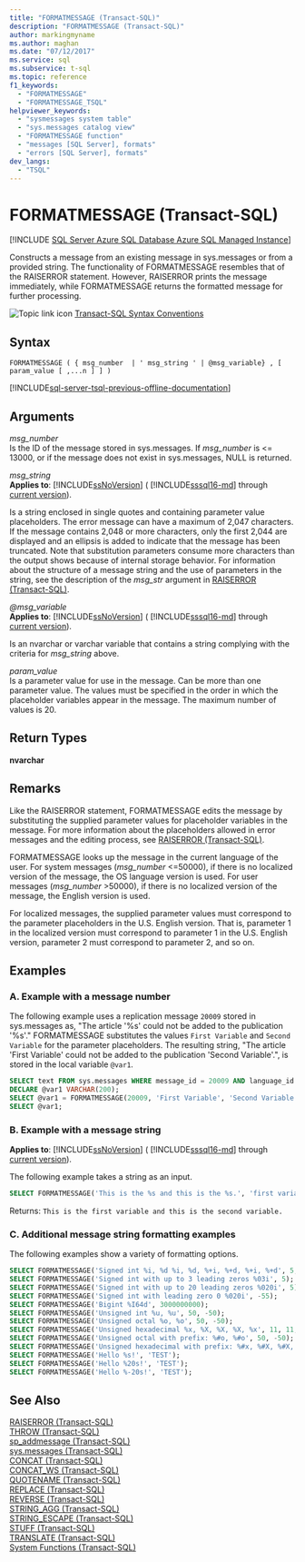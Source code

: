 ```yaml
---
title: "FORMATMESSAGE (Transact-SQL)"
description: "FORMATMESSAGE (Transact-SQL)"
author: markingmyname
ms.author: maghan
ms.date: "07/12/2017"
ms.service: sql
ms.subservice: t-sql
ms.topic: reference
f1_keywords:
  - "FORMATMESSAGE"
  - "FORMATMESSAGE_TSQL"
helpviewer_keywords:
  - "sysmessages system table"
  - "sys.messages catalog view"
  - "FORMATMESSAGE function"
  - "messages [SQL Server], formats"
  - "errors [SQL Server], formats"
dev_langs:
  - "TSQL"
---
```

# FORMATMESSAGE (Transact-SQL)
[!INCLUDE [SQL Server Azure SQL Database Azure SQL Managed Instance](../../includes/applies-to-version/sql-asdb-asdbmi.md)]

  Constructs a message from an existing message in sys.messages or from a provided string. The functionality of FORMATMESSAGE resembles that of the RAISERROR statement. However, RAISERROR prints the message immediately, while FORMATMESSAGE returns the formatted message for further processing.  
  
 ![Topic link icon](../../database-engine/configure-windows/media/topic-link.gif "Topic link icon") [Transact-SQL Syntax Conventions](../../t-sql/language-elements/transact-sql-syntax-conventions-transact-sql.md)  
  
## Syntax  
  
```syntaxsql
FORMATMESSAGE ( { msg_number  | ' msg_string ' | @msg_variable} , [ param_value [ ,...n ] ] )  
```  
  
[!INCLUDE[sql-server-tsql-previous-offline-documentation](../../includes/sql-server-tsql-previous-offline-documentation.md)]

## Arguments
 *msg_number*  
 Is the ID of the message stored in sys.messages. If *msg_number* is <= 13000, or if the message does not exist in sys.messages, NULL is returned.  
  
 *msg_string*  
 **Applies to**: [!INCLUDE[ssNoVersion](../../includes/ssnoversion-md.md)] ( [!INCLUDE[sssql16-md](../../includes/sssql16-md.md)] through [current version](/troubleshoot/sql/general/determine-version-edition-update-level)).  
  
 Is a string enclosed in single quotes and containing parameter value placeholders. The error message can have a maximum of 2,047 characters. If the message contains 2,048 or more characters, only the first 2,044 are displayed and an ellipsis is added to indicate that the message has been truncated. Note that substitution parameters consume more characters than the output shows because of internal storage behavior.  For information about the structure of a message string and the use of parameters in the string, see the description of the *msg_str* argument in [RAISERROR &#40;Transact-SQL&#41;](../../t-sql/language-elements/raiserror-transact-sql.md).  

 *@msg_variable*  
 **Applies to**: [!INCLUDE[ssNoVersion](../../includes/ssnoversion-md.md)] ( [!INCLUDE[sssql16-md](../../includes/sssql16-md.md)] through [current version](/troubleshoot/sql/general/determine-version-edition-update-level)).  
  
 Is an nvarchar or varchar variable that contains a string complying with the criteria for *msg_string* above.  
  
 *param_value*  
 Is a parameter value for use in the message. Can be more than one parameter value. The values must be specified in the order in which the placeholder variables appear in the message. The maximum number of values is 20.  
  
## Return Types  
 **nvarchar**  
  
## Remarks  
 Like the RAISERROR statement, FORMATMESSAGE edits the message by substituting the supplied parameter values for placeholder variables in the message. For more information about the placeholders allowed in error messages and the editing process, see [RAISERROR &#40;Transact-SQL&#41;](../../t-sql/language-elements/raiserror-transact-sql.md).  
  
 FORMATMESSAGE looks up the message in the current language of the user. For system messages (*msg_number* <=50000), if there is no localized version of the message, the OS language version is used. For user messages (*msg_number* >50000),  if there is no localized version of the message, the English version is used.
  
 For localized messages, the supplied parameter values must correspond to the parameter placeholders in the U.S. English version. That is, parameter 1 in the localized version must correspond to parameter 1 in the U.S. English version, parameter 2 must correspond to parameter 2, and so on.  
  
## Examples  
  
### A. Example with a message number  
 The following example uses a replication message `20009` stored in sys.messages as, "The article '%s' could not be added to the publication '%s'." FORMATMESSAGE substitutes the values `First Variable` and `Second Variable` for the parameter placeholders. The resulting string, "The article 'First Variable' could not be added to the publication 'Second Variable'.", is stored in the local variable `@var1`.  
  
```sql
SELECT text FROM sys.messages WHERE message_id = 20009 AND language_id = 1033;  
DECLARE @var1 VARCHAR(200);   
SELECT @var1 = FORMATMESSAGE(20009, 'First Variable', 'Second Variable');   
SELECT @var1;  
```  
  
### B. Example with a message string  
  
**Applies to**: [!INCLUDE[ssNoVersion](../../includes/ssnoversion-md.md)] ( [!INCLUDE[sssql16-md](../../includes/sssql16-md.md)] through [current version](/troubleshoot/sql/general/determine-version-edition-update-level)).  
  
 The following example takes a string as an input.  
  
```sql
SELECT FORMATMESSAGE('This is the %s and this is the %s.', 'first variable', 'second variable') AS Result;  
```  
  
 Returns: `This is the first variable and this is the second variable.`  
  
### C. Additional message string formatting examples  
 The following examples show a variety of formatting options.  
  
```sql
SELECT FORMATMESSAGE('Signed int %i, %d %i, %d, %+i, %+d, %+i, %+d', 5, -5, 50, -50, -11, -11, 11, 11);
SELECT FORMATMESSAGE('Signed int with up to 3 leading zeros %03i', 5);  
SELECT FORMATMESSAGE('Signed int with up to 20 leading zeros %020i', 5);  
SELECT FORMATMESSAGE('Signed int with leading zero 0 %020i', -55);  
SELECT FORMATMESSAGE('Bigint %I64d', 3000000000);
SELECT FORMATMESSAGE('Unsigned int %u, %u', 50, -50);  
SELECT FORMATMESSAGE('Unsigned octal %o, %o', 50, -50);  
SELECT FORMATMESSAGE('Unsigned hexadecimal %x, %X, %X, %X, %x', 11, 11, -11, 50, -50);  
SELECT FORMATMESSAGE('Unsigned octal with prefix: %#o, %#o', 50, -50);  
SELECT FORMATMESSAGE('Unsigned hexadecimal with prefix: %#x, %#X, %#X, %X, %x', 11, 11, -11, 50, -50);  
SELECT FORMATMESSAGE('Hello %s!', 'TEST');  
SELECT FORMATMESSAGE('Hello %20s!', 'TEST');  
SELECT FORMATMESSAGE('Hello %-20s!', 'TEST');  
```  
  
## See Also  
 [RAISERROR &#40;Transact-SQL&#41;](../../t-sql/language-elements/raiserror-transact-sql.md)  
 [THROW &#40;Transact-SQL&#41;](../../t-sql/language-elements/throw-transact-sql.md)   
 [sp_addmessage &#40;Transact-SQL&#41;](../../relational-databases/system-stored-procedures/sp-addmessage-transact-sql.md)   
 [sys.messages &#40;Transact-SQL&#41;](../../relational-databases/system-catalog-views/messages-for-errors-catalog-views-sys-messages.md)   
 [CONCAT &#40;Transact-SQL&#41;](../../t-sql/functions/concat-transact-sql.md)  
 [CONCAT_WS &#40;Transact-SQL&#41;](../../t-sql/functions/concat-ws-transact-sql.md)  
 [QUOTENAME &#40;Transact-SQL&#41;](../../t-sql/functions/quotename-transact-sql.md)  
 [REPLACE &#40;Transact-SQL&#41;](../../t-sql/functions/replace-transact-sql.md)  
 [REVERSE &#40;Transact-SQL&#41;](../../t-sql/functions/reverse-transact-sql.md)  
 [STRING_AGG &#40;Transact-SQL&#41;](../../t-sql/functions/string-agg-transact-sql.md)  
 [STRING_ESCAPE &#40;Transact-SQL&#41;](../../t-sql/functions/string-escape-transact-sql.md)  
 [STUFF &#40;Transact-SQL&#41;](../../t-sql/functions/stuff-transact-sql.md)  
 [TRANSLATE &#40;Transact-SQL&#41;](../../t-sql/functions/translate-transact-sql.md)  
 [System Functions &#40;Transact-SQL&#41;](../../relational-databases/system-functions/system-functions-category-transact-sql.md)   
